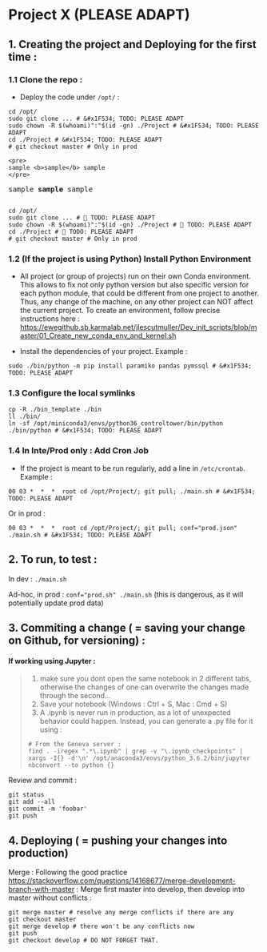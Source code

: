 # Project X (PLEASE ADAPT)

## 1. Creating the project and Deploying for the first time :

### 1.1 Clone the repo :

- Deploy the code under `/opt/` :
```
cd /opt/
sudo git clone ... # &#x1F534; TODO: PLEASE ADAPT 
sudo chown -R $(whoami)":"$(id -gn) ./Project # &#x1F534; TODO: PLEASE ADAPT 
cd ./Project # &#x1F534; TODO: PLEASE ADAPT 
# git checkout master # Only in prod

<pre>
sample <b>sample</b> sample
</pre>

```
<pre>
sample <b>sample</b> sample
</pre>

<pre><code>
cd /opt/
sudo git clone ... # &#x1F534; TODO: PLEASE ADAPT 
sudo chown -R $(whoami)":"$(id -gn) ./Project # &#x1F534; TODO: PLEASE ADAPT 
cd ./Project # &#x1F534; TODO: PLEASE ADAPT 
# git checkout master # Only in prod
</code></pre>




### 1.2 (If the project is using Python) Install Python Environment
- All project (or group of projects) run on their own Conda environment. This allows to fix not only python version but also specific version for each python module, that could be different from one project to another. Thus, any change of the machine, on any other project can NOT affect the current project. To create an environment, follow precise instructions here :
https://ewegithub.sb.karmalab.net/jlescutmuller/Dev_init_scripts/blob/master/01_Create_new_conda_env_and_kernel.sh

- Install the dependencies of your project. Example :
```
sudo ./bin/python -m pip install paramiko pandas pymssql # &#x1F534; TODO: PLEASE ADAPT 
```

### 1.3 Configure the local symlinks
```
cp -R ./bin_template ./bin
ll ./bin/
ln -sf /opt/miniconda3/envs/python36_controltower/bin/python ./bin/python # &#x1F534; TODO: PLEASE ADAPT 
```

### 1.4 In Inte/Prod only : Add Cron Job

- If the project is meant to be run regularly, add a line in `/etc/crontab`. Example :
```
00 03 *  *  *  root cd /opt/Project/; git pull; ./main.sh # &#x1F534; TODO: PLEASE ADAPT 
```
Or in prod :
```
00 03 *  *  *  root cd /opt/Project/; git pull; conf="prod.json" ./main.sh # &#x1F534; TODO: PLEASE ADAPT 
```


## 2. To run, to test :

In dev : `./main.sh`

Ad-hoc, in prod : `conf="prod.sh" ./main.sh` (this is dangerous, as it will potentially update prod data) 



## 3. Commiting a change ( = saving your change on Github, for versioning) :

#### If working using Jupyter :
> 1. make sure you dont open the same notebook in 2 different tabs, otherwise the changes of one can overwrite the changes made through the second...
> 2. Save your notebook (Windows : Ctrl + S, Mac : Cmd + S)
> 3. A .ipynb is never run in production, as a lot of unexpected behavior could happen. Instead, you can generate a .py file for it using :
> ```
> # From the Geneva server :
> find . -iregex ".*\.ipynb" | grep -v "\.ipynb_checkpoints" | xargs -I{} -d'\n' /opt/anaconda3/envs/python_3.6.2/bin/jupyter nbconvert --to python {}
> ```


Review and commit :
```
git status
git add --all
git commit -m 'foobar'
git push
```

## 4. Deploying ( = pushing your changes into production)
Merge :
Following the good practice https://stackoverflow.com/questions/14168677/merge-development-branch-with-master :
Merge first master into develop, then develop into master without conflicts :
```
git merge master # resolve any merge conflicts if there are any
git checkout master
git merge develop # there won't be any conflicts now
git push
git checkout develop # DO NOT FORGET THAT.
```
